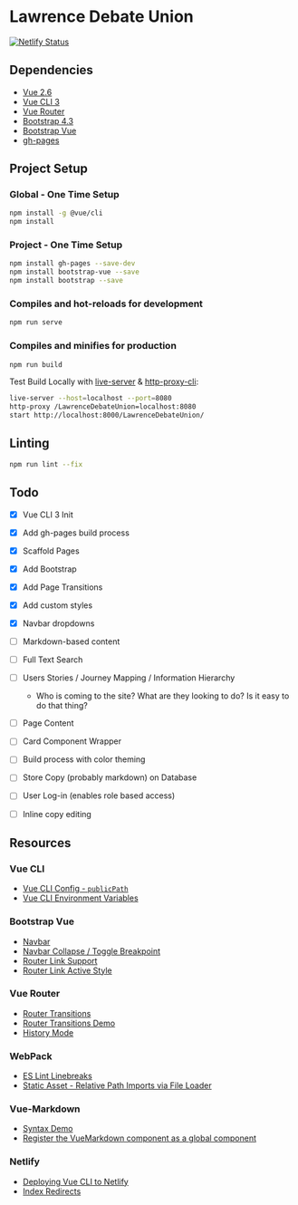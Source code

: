 # Lawrence Debate Union

[![Netlify Status](https://api.netlify.com/api/v1/badges/e6cd1aba-79fc-476a-92d8-c5f7634b910d/deploy-status)](https://app.netlify.com/sites/ldu/deploys)

## Dependencies

* [Vue 2.6](https://vuejs.org/)
* [Vue CLI 3](https://cli.vuejs.org/guide/creating-a-project.html#vue-create)
* [Vue Router](https://router.vuejs.org/)
* [Bootstrap 4.3](https://getbootstrap.com/docs/4.3/getting-started/introduction/)
* [Bootstrap Vue](https://bootstrap-vue.js.org/)
* [gh-pages](https://www.npmjs.com/package/gh-pages)

## Project Setup

### Global - One Time Setup

```bash
npm install -g @vue/cli
npm install
```

### Project - One Time Setup

```bash
npm install gh-pages --save-dev
npm install bootstrap-vue --save
npm install bootstrap --save
```

### Compiles and hot-reloads for development

```bash
npm run serve
```

### Compiles and minifies for production

```bash
npm run build
```

Test Build Locally with [live-server](https://www.npmjs.com/package/live-server) & [http-proxy-cli](https://www.npmjs.com/package/http-proxy-cli):

```bash
live-server --host=localhost --port=8080
http-proxy /LawrenceDebateUnion=localhost:8080
start http://localhost:8000/LawrenceDebateUnion/
```

## Linting

```bash
npm run lint --fix
```

## Todo

* [x] Vue CLI 3 Init
* [x] Add gh-pages build process
* [x] Scaffold Pages
* [x] Add Bootstrap
* [x] Add Page Transitions
* [x] Add custom styles
* [x] Navbar dropdowns
* [ ] Markdown-based content
* [ ] Full Text Search
* [ ] Users Stories / Journey Mapping / Information Hierarchy
  * Who is coming to the site?  What are they looking to do?  Is it easy to do that thing?
* [ ] Page Content
* [ ] Card Component Wrapper
* [ ] Build process with color theming
* [ ] Store Copy (probably markdown) on Database
* [ ] User Log-in (enables role based access)
* [ ] Inline copy editing


## Resources

### Vue CLI

* [Vue CLI Config - `publicPath`](https://cli.vuejs.org/config/#publicpath)
* [Vue CLI Environment Variables](https://cli.vuejs.org/guide/mode-and-env.html#modes)

### Bootstrap Vue

* [Navbar](https://bootstrap-vue.js.org/docs/components/navbar)
* [Navbar Collapse / Toggle Breakpoint](https://bootstrap-vue.js.org/docs/components/navbar#comp-ref-b-navbar-props)
* [Router Link Support](https://bootstrap-vue.js.org/docs/reference/router-links/)
* [Router Link Active Style](https://stackoverflow.com/questions/46083220/how-to-vuejs-router-link-active-style)

### Vue Router

* [Router Transitions](https://router.vuejs.org/guide/advanced/transitions.html#per-route-transition)
* [Router Transitions Demo](https://markus.oberlehner.net/blog/vue-router-page-transitions/)
* [History Mode](https://router.vuejs.org/guide/essentials/history-mode.html)

### WebPack

* [ES Lint Linebreaks](https://stackoverflow.com/a/44662845/1366033)
* [Static Asset - Relative Path Imports via File Loader](https://cli.vuejs.org/guide/html-and-static-assets.html#static-assets-handling)

### Vue-Markdown

* [Syntax Demo](https://miaolz123.github.io/vue-markdown/)
* [Register the VueMarkdown component as a global component](https://github.com/miaolz123/vue-markdown/issues/61)

### Netlify

* [Deploying Vue CLI to Netlify](https://cli.vuejs.org/guide/deployment.html#netlify)
* [Index Redirects](https://www.netlify.com/docs/redirects/#rewrites-and-proxying)